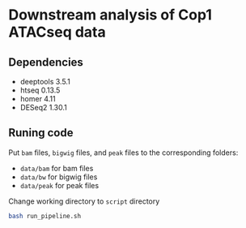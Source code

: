 # Downstream analysis of Cop1 ATACseq data

## Dependencies 

- deeptools 3.5.1
- htseq 0.13.5
- homer 4.11
- DESeq2 1.30.1

## Runing code
Put `bam` files, `bigwig` files, and `peak` files to the corresponding folders:

- `data/bam` for bam files
- `data/bw` for bigwig files
- `data/peak` for peak files

Change working directory to `script` directory

``` bash
bash run_pipeline.sh
``` 


